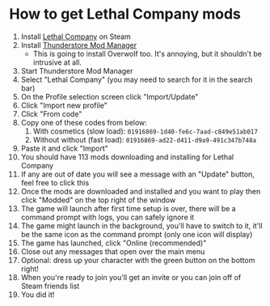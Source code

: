 # How to get Lethal Company mods

1. Install [Lethal Company](https://store.steampowered.com/app/1966720/Lethal_Company/) on Steam
1. Install [Thunderstore Mod Manager](https://www.overwolf.com/app/Thunderstore-Thunderstore_Mod_Manager)
    - This is going to install Overwolf too. It's annoying, but it shouldn't be intrusive at all.
1. Start Thunderstore Mod Manager
1. Select "Lethal Company" (you may need to search for it in the search bar)
1. On the Profile selection screen click "Import/Update"
1. Click "Import new profile"
1. Click "From code"
1. Copy one of these codes from below:
    1. With cosmetics (slow load): `01916869-1d40-fe6c-7aad-c849e51ab017`
    1. Without without (fast load): `01916869-ad22-d411-d9a9-491c347b748a`
1. Paste it and click "Import"
1. You should have 113 mods downloading and installing for Lethal Company
1. If any are out of date you will see a message with an "Update" button, feel free to click this
1. Once the mods are downloaded and installed and you want to play then click "Modded" on the top right of the window
1. The game will launch after first time setup is over, there will be a command prompt with logs, you can safely ignore it
1. The game might launch in the background, you'll have to switch to it, it'll be the same icon as the command prompt (only one icon will display)
1. The game has launched, click "Online (recommended)"
1. Close out any messages that open over the main menu
1. Optional: dress up your character with the green button on the bottom right!
1. When you're ready to join you'll get an invite or you can join off of Steam friends list
1. You did it!
